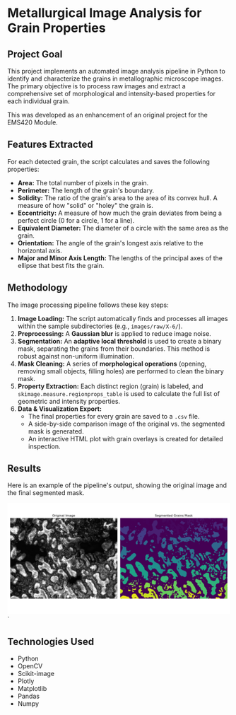 # Metallurgical Image Analysis for Grain Properties

## Project Goal

This project implements an automated image analysis pipeline in Python to identify and characterize the grains in metallographic microscope images. The primary objective is to process raw images and extract a comprehensive set of morphological and intensity-based properties for each individual grain.

This was developed as an enhancement of an original project for the EMS420 Module.

## Features Extracted

For each detected grain, the script calculates and saves the following properties:

* **Area:** The total number of pixels in the grain.
* **Perimeter:** The length of the grain's boundary.
* **Solidity:** The ratio of the grain's area to the area of its convex hull. A measure of how "solid" or "holey" the grain is.
* **Eccentricity:** A measure of how much the grain deviates from being a perfect circle (0 for a circle, 1 for a line).
* **Equivalent Diameter:** The diameter of a circle with the same area as the grain.
* **Orientation:** The angle of the grain's longest axis relative to the horizontal axis.
* **Major and Minor Axis Length:** The lengths of the principal axes of the ellipse that best fits the grain.

## Methodology

The image processing pipeline follows these key steps:

1.  **Image Loading:** The script automatically finds and processes all images within the sample subdirectories (e.g., `images/raw/X-6/`).
2.  **Preprocessing:** A **Gaussian blur** is applied to reduce image noise.
3.  **Segmentation:** An **adaptive local threshold** is used to create a binary mask, separating the grains from their boundaries. This method is robust against non-uniform illumination.
4.  **Mask Cleaning:** A series of **morphological operations** (opening, removing small objects, filling holes) are performed to clean the binary mask.
5.  **Property Extraction:** Each distinct region (grain) is labeled, and `skimage.measure.regionprops_table` is used to calculate the full list of geometric and intensity properties.
6.  **Data & Visualization Export:**
    * The final properties for every grain are saved to a `.csv` file.
    * A side-by-side comparison image of the original vs. the segmented mask is generated.
    * An interactive HTML plot with grain overlays is created for detailed inspection.

## Results

Here is an example of the pipeline's output, showing the original image and the final segmented mask.


![Example Comparison](output/comparison_images/X-6/X-6_1_comparison.png)`

## Technologies Used
- Python
- OpenCV
- Scikit-image
- Plotly
- Matplotlib
- Pandas
- Numpy
